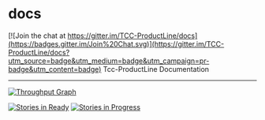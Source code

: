 # docs

[![Join the chat at https://gitter.im/TCC-ProductLine/docs](https://badges.gitter.im/Join%20Chat.svg)](https://gitter.im/TCC-ProductLine/docs?utm_source=badge&utm_medium=badge&utm_campaign=pr-badge&utm_content=badge)
Tcc-ProductLine Documentation

---

[![Throughput Graph](https://graphs.waffle.io/TCC-ProductLine/docs/throughput.svg)](https://waffle.io/TCC-ProductLine/docs/metrics)

[![Stories in Ready](https://badge.waffle.io/TCC-ProductLine/docs.png?label=ready&title=Ready)](http://waffle.io/TCC-ProductLine/docs)
[![Stories in Progress](https://badge.waffle.io/TCC-ProductLine/docs.png?label=in%20progress&title=In%20Progress)](http://waffle.io/TCC-ProductLine/docs) 
